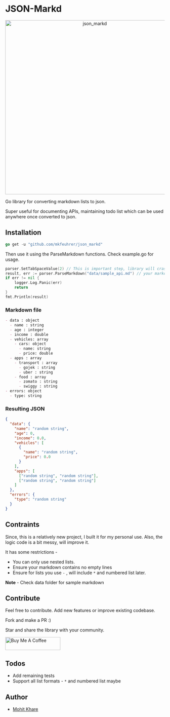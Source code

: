 # JSON-Markd

<p align="center">
<img alt="json_markd" title="JSON-Markd" src="https://raw.githubusercontent.com/mkfeuhrer/json_markd/master/images/json_markd.png" width="550">
</p>

Go library for converting markdown lists to json.

Super useful for documenting APIs, maintaining todo list which can be used anywhere once converted to json.

## Installation

```go
go get -u "github.com/mkfeuhrer/json_markd"
```

Then use it using the ParseMarkdown functions. Check example.go for usage.

```go
parser.SetTabSpaceValue(2) // This is important step, library will crash without this.
result, err := parser.ParseMarkdown("data/sample_api.md") // your markdown file path
if err != nil {
    logger.Log.Panic(err)
    return
}
fmt.Println(result)
```

### Markdown file

```markdown
- data : object
  - name : string
  - age : integer
  - income : double
  - vehicles: array
    - cars: object
      - name: string
      - price: double
  - apps : array
    - transport : array
      - gojek : string
      - uber : string
    - food : array
      - zomato : string
      - swiggy : string
- errors: object
  - type: string
```

### Resulting JSON

```json
{
  "data": {
    "name": "random string",
    "age": 0,
    "income": 0.0,
    "vehicles": [
      {
        "name": "random string",
        "price": 0.0
      }
    ],
    "apps": [
      ["random string", "random string"],
      ["random string", "random string"]
    ]
  },
  "errors": {
    "type": "random string"
  }
}
```

## Contraints

Since, this is a relatively new project, I built it for my personal use. Also, the logic code is a bit messy, will improve it.

It has some restrictions -

- You can only use nested lists.
- Ensure your markdown contains no empty lines
- Ensure for lists you use `-` , will include `*` and numbered list later.

**Note** - Check data folder for sample markdown

## Contribute

Feel free to contribute. Add new features or improve existing codebase.

Fork and make a PR :)

Star and share the library with your community.

<a href="https://www.buymeacoffee.com/chHAzigTb" target="_blank"><img src="https://cdn.buymeacoffee.com/buttons/default-orange.png" alt="Buy Me A Coffee" height="41" width="174"></a>

## Todos

- Add remaining tests
- Support all list formats - `*` and numbered list maybe

## Author

- [Mohit Khare](https://mohitkhare.me)
